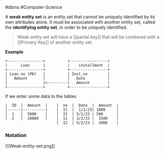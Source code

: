 #dbms #Computer-Science 

A **weak entity set** is an entity set that cannot be uniquely identified by its own attributes alone. It must be associated with another entity set, called the **identifying entity set**, in order to be uniquely identified.

>Weak entity set will have a [[partial key]] that will be combined with a [[Primary Key]] of another entity set.

**Example**

```
+----------------+          +-----------------+
|      Loan      |          |    installment  |
+----------------+          +-----------------+
| Loan_no (PK)   |          | Inst_no         |
|   Amount       |          |   Date          |          
|                |<---------|   Amount        |
+----------------+          +-----------------+
```

If we enter some data to the tables
```
|  ID  |  Amount  |    |  no  |  Date  |  Amount  |
|------|----------|    |  I1  |  1/1/23| 1000     |
|  1   |  5000    |    |  I2  | 5/1/23 | 500      | 
|  2   |  10000   |    |  I1  | 3/2/23 |  1500    |
                       |  I2  | 5/2/23 |  2000    |

```


### Notation

![[Weak-entity-set.png]]








